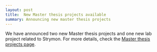 ```yaml
---
layout: post
title:  New Master thesis projects available
summary: Announcing new master thesis projects
---
```


We have announced two new Master thesis projects and one new lab project related to Strymon. For more details, check the [Master thesis projects page](master-theses.html).
